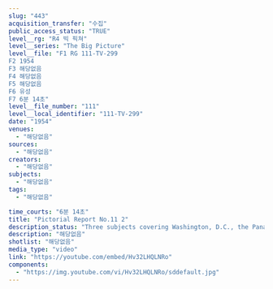 ```yaml
---
slug: "443"
acquisition_transfer: "수집"
public_access_status: "TRUE"
level__rg: "R4 빅 픽쳐"
level__series: "The Big Picture"
level__file: "F1 RG 111-TV-299
F2 1954
F3 해당없음
F4 해당없음
F5 해당없음
F6 유성
F7 6분 14초"
level__file_number: "111"
level__local_identifier: "111-TV-299"
date: "1954"
venues: 
  - "해당없음"
sources: 
  - "해당없음"
creators: 
  - "해당없음"
subjects: 
  - "해당없음"
tags: 
  - "해당없음"

time_courts: "6분 14초"
title: "Pictorial Report No.11 2"
description_status: "Three subjects covering Washington, D.C., the Panama Canal Zone, and North Hempstead, L.I., bring the story of the U.S. Soldiers` Home Latin American officers attend Army training in Panama; and Civil Defense on Long Island."
description: "해당없음"
shotlist: "해당없음"
media_type: "video"
link: "https://youtube.com/embed/Hv32LHQLNRo"
components: 
  - "https://img.youtube.com/vi/Hv32LHQLNRo/sddefault.jpg"
---
```

